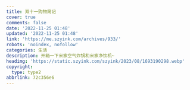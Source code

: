 ```yaml
---
title: 双十一购物简记
cover: true
comments: false
date: '2022-11-25 01:48'
updated: '2022-11-25 01:48'
link: 'https://me.szyink.com/archives/933/'
robots: 'noindex, nofollow'
categories: 生活
description: 开箱一下米家空气炸锅和米家净饮机~
headimg: 'https://static.szyink.com/szyink/2023/08/1693190298.webp'
copyright:
  type: type2
abbrlink: 72c356e6
---
```

